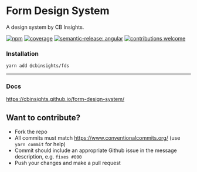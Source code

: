 # Form Design System

A design system by CB Insights.

[![npm](https://img.shields.io/npm/v/@cbinsights/fds.svg?style=flat-square&color=blue)](http://www.npmjs.com/package/@cbinsights/fds)
[![coverage](https://img.shields.io/codecov/c/github/cbinsights/form-design-system?token=UI2IZDUN3W)](https://codecov.io/gh/cbinsights/form-design-system)
[![semantic-release: angular](https://img.shields.io/badge/semantic--release-angular-e10079?logo=semantic-release)](https://github.com/semantic-release/semantic-release)
[![contributions welcome](https://img.shields.io/badge/contributions-welcome-brightgreen.svg?style=flat)](https://github.com/@cbinsights/fds/issues)

### Installation

```bash
yarn add @cbinsights/fds
```

---

### Docs

https://cbinsights.github.io/form-design-system/

## Want to contribute?

- Fork the repo
- All commits must match https://www.conventionalcommits.org/ (use `yarn commit` for help)
- Commit should include an appropriate Github issue in the message description, e.g. `fixes #000`
- Push your changes and make a pull request
